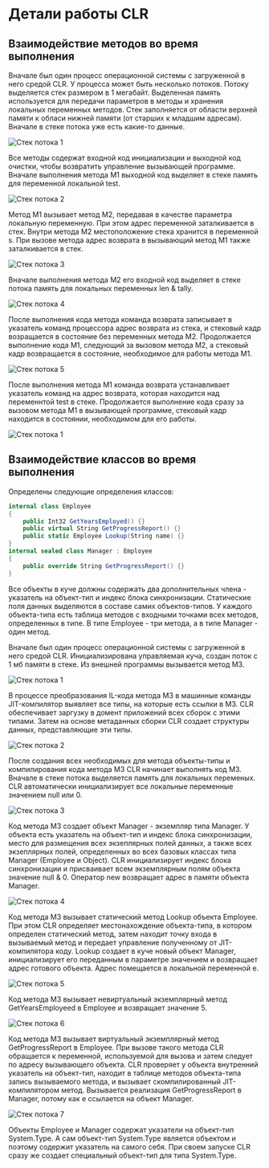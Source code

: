 # Детали работы CLR

## Взаимодействие методов во время выполнения

Вначале был один процесс операционной системы с загруженной в него средой CLR. У процесса может быть несколько потоков. Потоку выделяется стек размером в 1 мегабайт. Выделенная память используется для передачи параметров в методы и хранения локальных переменных методов. Стек заполняется от области верхней памяти к обласи нижней памяти (от старших к младшим адресам). Вначале в стеке потока уже есть какие-то данные.

![Стек потока 1](../img/thread_stack_1.png) 

Все методы содержат входной код инициализации и выходной код очистки, чтобы возвратить управление вызывающей программе. Вначале выполнения метода M1 выходной код выделяет в стеке память для переменной локальной test.

![Стек потока 2](../img/thread_stack_2.png) 

Метод М1 вызывает метод М2, передавая в качестве параметра локальную переменную. При этом адрес переменной заталкивается в стек. Внутри метода М2 местоположение стека хранится в переменной s. При вызове метода адрес возврата в вызывающий метод М1 также заталкивается в стек.

![Стек потока 3](../img/thread_stack_3.png) 

Вначале выполнения метода М2 его входной код выделяет в стеке потока память для локальных переменных len & tally. 

![Стек потока 4](../img/thread_stack_4.png) 

После выполнения кода метода команда возврата записывает в указатель команд процессора адрес возврата из стека, и стековый кадр возращается в состояние без переменных метода М2. Продолжается выполнение кода М1, следующий за вызовом метода М2, а стековый кадр возвращается в состояние, необходимое для работы метода М1. 

![Стек потока 5](../img/thread_stack_5.png) 

После выполнения метода М1 команда возврата устанавливает указатель команд на адрес возврата, которая находится над переменнтой test в стеке. Продолжается выполнение кода сразу за вызовом метода М1 в вызывающей программе, стековый кадр находится в состоянии, необходимом для его работы.

![Стек потока 1](../img/thread_stack_1.png) 

## Взаимодействие классов во время выполнения

Определены следующие определения классов:

```csharp
internal class Employee 
{
    public Int32 GetYearsEmployed() {}
    public virtual String GetProgressReport() {}
    public static Employee Lookup(String name) {}
}
internal sealed class Manager : Employee
{
    public override String GetProgressReport() {}
}
```

Все объекты в куче должны содержать два дополнительных члена - указатель на объект-тип и индекс блока синхронизации. Статические поля данных выделяются в составе самих объектов-типов. У каждого объекта-типа есть таблица методов с входными точками всех методов, определенных в типе. В типе Employee - три метода, а в типе Manager - один метод.

Вначале был один процесс операционной системы с загруженной в него средой CLR. Инициализирована управляемая куча, создан поток с 1 мб памяти в стеке. Из внешней программы вызывается метод М3. 

![Стек потока 1](../img/heap_1.png) 

В процессе преобразования IL-кода метода М3 в машинные команды JIT-компилятор выявляет все типы, на которые есть ссылки в М3. CLR обеспечивает заргузку в домент приложений всех сборок с этими типами. Затем на основе метаданных сборки CLR создает структуры данных, представляющие эти типы.

![Стек потока 2](../img/heap_2.png) 

После создания всех необходимых для метода объекты-типы и компилирования кода метода М3 CLR начинает выполнять код М3. Вначале в стеке потока выделяется память для локальных переменых. CLR автоматически инициализирует все локальные переменные значением null или 0.

![Стек потока 3](../img/heap_3.png) 

Код метода М3 создает объект Manager - экземпляр типа Manager. У объекта есть указатель на объект-тип и индекс блока синхронизации, место для размещения всех экзеплярных полей данных, а также всех экзеплярных полей, определенных во всех базовых классах типа Manager (Employee и Object). CLR инициализирует индекс блока синхронизации и присваивает всем экземплярным полям объекта значение null & 0. Оператор new возвращает адрес в памяти объекта Manager. 

![Стек потока 4](../img/heap_4.png) 

Код метода М3 вызывает статический метод Lookup объекта Employee. При этом CLR определяет местонахождение объекта-типа, в котором определен статический метод, затем находит точку входа в вызываемый метод и передает управление полученному от JIT-компилятора коду. Lookup создает в куче новый объект Manager, инициализирует его переданным в параметре значением и возвращает адрес готового объекта. Адрес помещается в локальной переменной e.

![Стек потока 5](../img/heap_5.png) 

Код метода М3 вызывает невиртуальный экземплярный метод GetYearsEmployeed в Employee и возвращает значение 5.  

![Стек потока 6](../img/heap_6.png) 

Код метода М3 вызывает виртуальный экземплярный метод GetProgressReport в Employee. При вызове такого метода CLR обращается к переменной, используемой для вызова и затем следует по адресу вызывающего объекта. CLR проверяет у объекта внутренний указатель на объект-тип, находит в таблице методов объекта-типа запись вызываемого метода, и вызывает скомпилированный JIT-компилятором метод. Вызывается реализация GetProgressReport в Manager, потому как e ссылается на объект Manager.

![Стек потока 7](../img/heap_7.png) 

Объекты Employee и Manager содержат указатели на объект-тип System.Type. А сам объект-тип System.Type является объектом и поэтому содержит указатель на самого себя. При своем запуске CLR сразу же создает специальный объект-тип для типа System.Type.



